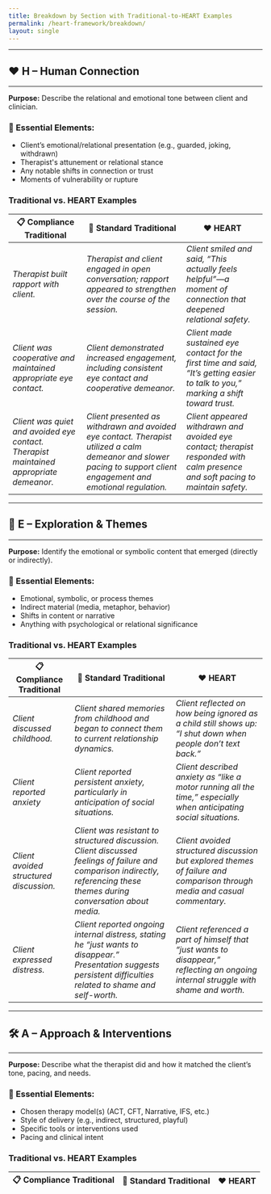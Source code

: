 ```yaml
---
title: Breakdown by Section with Traditional-to-HEART Examples 
permalink: /heart-framework/breakdown/
layout: single
---
```



---
## **❤️ H – Human Connection**
---

**Purpose:** Describe the relational and emotional tone between client and clinician.

### **🔑 Essential Elements:**

- Client’s emotional/relational presentation (e.g., guarded, joking, withdrawn)
- Therapist's attunement or relational stance
- Any notable shifts in connection or trust
- Moments of vulnerability or rupture

### **Traditional vs. HEART Examples**

| 📋 **Compliance Traditional** | 🧾 **Standard Traditional** | ❤️ **HEART** |
|---|---|---|
| _Therapist built rapport with client._ | _Therapist and client engaged in open conversation; rapport appeared to strengthen over the course of the session._ | _Client smiled and said, “This actually feels helpful”—a moment of connection that deepened relational safety._ |
| _Client was cooperative and maintained appropriate eye contact._ | _Client demonstrated increased engagement, including consistent eye contact and cooperative demeanor._ | _Client made sustained eye contact for the first time and said, “It’s getting easier to talk to you,” marking a shift toward trust._ |
| _Client was quiet and avoided eye contact. Therapist maintained appropriate demeanor._ | _Client presented as withdrawn and avoided eye contact. Therapist utilized a calm demeanor and slower pacing to support client engagement and emotional regulation._ | _Client appeared withdrawn and avoided eye contact; therapist responded with calm presence and soft pacing to maintain safety._ |


---
## **🧠 E – Exploration & Themes**
---
    
**Purpose:** Identify the emotional or symbolic content that emerged (directly or indirectly).
    
### **🔑 Essential Elements:**
    
- Emotional, symbolic, or process themes
- Indirect material (media, metaphor, behavior)
- Shifts in content or narrative
- Anything with psychological or relational significance
    
### **Traditional vs. HEART Examples**

| 📋 **Compliance Traditional** | 🧾 **Standard Traditional** | ❤️ **HEART** |
|---|---|---|
| _Client discussed childhood._ | _Client shared memories from childhood and began to connect them to current relationship dynamics._ | _Client reflected on how being ignored as a child still shows up: “I shut down when people don’t text back.”_ |
| _Client reported anxiety_ | _Client reported persistent anxiety, particularly in anticipation of social situations._ | _Client described anxiety as “like a motor running all the time,” especially when anticipating social situations._ |
| _Client avoided structured discussion._ | _Client was resistant to structured discussion. Client discussed feelings of failure and comparison indirectly, referencing these themes during conversation about media._ | _Client avoided structured discussion but explored themes of failure and comparison through media and casual commentary._ |
| _Client expressed distress._ | _Client reported ongoing internal distress, stating he “just wants to disappear.” Presentation suggests persistent difficulties related to shame and self-worth._ | _Client referenced a part of himself that “just wants to disappear,” reflecting an ongoing internal struggle with shame and worth._ |


---
## **🛠 A – Approach & Interventions**
---
    
**Purpose:** Describe what the therapist did and how it matched the client’s tone, pacing, and needs.
    
### **🔑 Essential Elements:**
    
- Chosen therapy model(s) (ACT, CFT, Narrative, IFS, etc.)
- Style of delivery (e.g., indirect, structured, playful)
- Specific tools or interventions used
- Pacing and clinical intent

### **Traditional vs. HEART Examples**

| 📋 **Compliance Traditional** | 🧾 **Standard Traditional** | ❤️ **HEART** |
|---|---|---|
